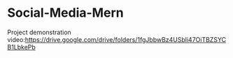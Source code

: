 # Social-Media-Mern
Project demonstration video:https://drive.google.com/drive/folders/1fgJbbwBz4USbli47OiTBZSYCB1LbkePb
